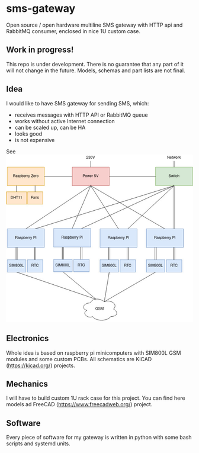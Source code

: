 # sms-gateway
Open source / open hardware multiline SMS gateway with HTTP api and RabbitMQ consumer, enclosed in nice 1U custom case.

## Work in progress!

This repo is under development. There is no guarantee that any part of it will not change in the future. Models, schemas and part lists are not final.

## Idea

I would like to have SMS gateway for sending SMS, which:
- receives messages with HTTP API or RabbitMQ queue
- works without active Internet connection
- can be scaled up, can be HA
- looks good
- is not expensive

See ![SMS gateway block schema](https://github.com/SniperCZE/sms-gateway/blob/master/block-diagram.jpg)

## Electronics

Whole idea is based on raspberry pi minicomputers with SIM800L GSM modules and some custom PCBs. All schematics are KiCAD (https://kicad.org/) projects.

## Mechanics

I will have to build custom 1U rack case for this project. You can find here models ad FreeCAD (https://www.freecadweb.org/) project.

## Software

Every piece of software for my gateway is written in python with some bash scripts and systemd units.

